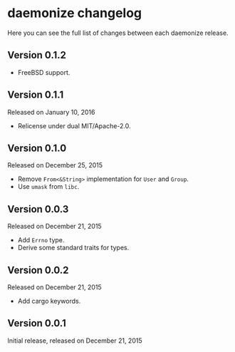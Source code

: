 daemonize changelog
===================

Here you can see the full list of changes between each daemonize release.

Version 0.1.2
-------------

  * FreeBSD support.

Version 0.1.1
-------------

Released on January 10, 2016

  * Relicense under dual MIT/Apache-2.0.

Version 0.1.0
-------------

Released on December 25, 2015

  * Remove `From<&String>` implementation for `User` and `Group`.
  * Use `umask` from `libc`.

Version 0.0.3
-------------

Released on December 21, 2015

  * Add `Errno` type.
  * Derive some standard traits for types.


Version 0.0.2
-------------

Released on December 21, 2015

  * Add cargo keywords.


Version 0.0.1
-------------

Initial release, released on December 21, 2015
